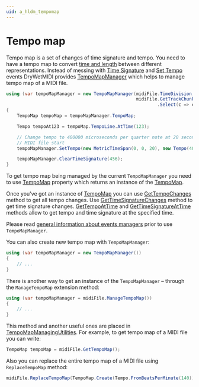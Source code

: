 ```yaml
---
uid: a_hldm_tempomap
---
```


# Tempo map

Tempo map is a set of changes of time signature and tempo. You need to have a tempo map to convert [time and length](Time-and-length-overview.md) between different representations. Instead of messing with [Time Signature](xref:Melanchall.DryWetMidi.Core.TimeSignatureEvent) and [Set Tempo](xref:Melanchall.DryWetMidi.Core.SetTempoEvent) events DryWetMIDI provides [TempoMapManager](xref:Melanchall.DryWetMidi.Interaction.TempoMapManager) which helps to manage tempo map of a MIDI file.

```csharp
using (var tempoMapManager = new TempoMapManager(midiFile.TimeDivision,
                                                 midiFile.GetTrackChunks()
                                                         .Select(c => c.Events)))
{
    TempoMap tempoMap = tempoMapManager.TempoMap;

    Tempo tempoAt123 = tempoMap.TempoLine.AtTime(123);

    // Change tempo to 400000 microseconds per quarter note at 20 seconds from
    // MIDI file start
    tempoMapManager.SetTempo(new MetricTimeSpan(0, 0, 20), new Tempo(400000));

    tempoMapManager.ClearTimeSignature(456);
}
```

To get tempo map being managed by the current `TempoMapManager` you need to use [TempoMap](xref:Melanchall.DryWetMidi.Interaction.TempoMapManager.TempoMap) property which returns an instance of the [TempoMap](xref:Melanchall.DryWetMidi.Interaction.TempoMap).

Once you've got an instance of [TempoMap](xref:Melanchall.DryWetMidi.Interaction.TempoMap) you can use [GetTempoChanges](xref:Melanchall.DryWetMidi.Interaction.TempoMap.GetTempoChanges) method to get all tempo changes. Use [GetTimeSignatureChanges](xref:Melanchall.DryWetMidi.Interaction.TempoMap.GetTimeSignatureChanges) method to get time signature changes. [GetTempoAtTime](xref:Melanchall.DryWetMidi.Interaction.TempoMap.GetTempoAtTime(Melanchall.DryWetMidi.Interaction.ITimeSpan)) and [GetTimeSignatureAtTime](xref:Melanchall.DryWetMidi.Interaction.TempoMap.GetTimeSignatureAtTime(Melanchall.DryWetMidi.Interaction.ITimeSpan)) methods allow to get tempo and time signature at the specified time.

Please read [general information about events managers](Events-managers-overview.md) prior to use `TempoMapManager`.

You can also create new tempo map with `TempoMapManager`:

```csharp
using (var tempoMapManager = new TempoMapManager())
{
    // ...
}
```

There is another way to get an instance of the `TempoMapManager` – through the `ManageTempoMap` extension method:

```csharp
using (var tempoMapManager = midiFile.ManageTempoMap())
{
    // ...
}
```

This method and another useful ones are placed in [TempoMapManagingUtilities](xref:Melanchall.DryWetMidi.Interaction.TempoMapManagingUtilities). For example, to get tempo map of a MIDI file you can write:

```csharp
TempoMap tempoMap = midiFile.GetTempoMap();
```

Also you can replace the entire tempo map of a MIDI file using `ReplaceTempoMap` method:

```csharp
midiFile.ReplaceTempoMap(TempoMap.Create(Tempo.FromBeatsPerMinute(140)));
```